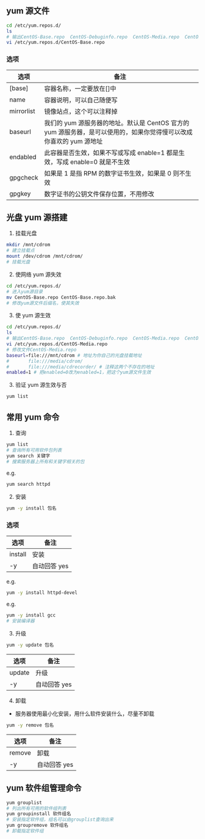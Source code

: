 ## yum 源文件

```bash
cd /etc/yum.repos.d/
ls
# 输出CentOS-Base.repo  CentOS-Debuginfo.repo  CentOS-Media.repo  CentOS-Vault.repo  gitlab_gitlab-ee.repo
vi /etc/yum.repos.d/CentOS-Base.repo
```

### 选项

| 选项       | 备注                                                                                                                |
| ---------- | ------------------------------------------------------------------------------------------------------------------- |
| [base]     | 容器名称，一定要放在[]中                                                                                            |
| name       | 容器说明，可以自己随便写                                                                                            |
| mirrorlist | 镜像站点，这个可以注释掉                                                                                            |
| baseurl    | 我们的 yum 源服务器的地址。默认是 CentOS 官方的 yum 源服务器，是可以使用的，如果你觉得慢可以改成你喜欢的 yum 源地址 |
| endabled   | 此容器是否生效，如果不写或写成 enable=1 都是生效，写成 enable=0 就是不生效                                          |
| gpgcheck   | 如果是 1 是指 RPM 的数字证书生效，如果是 0 则不生效                                                                 |
| gpgkey     | 数字证书的公钥文件保存位置，不用修改                                                                                |

## 光盘 yum 源搭建

1.  挂载光盘

```bash
mkdir /mnt/cdrom
# 建立挂载点
mount /dev/cdrom /mnt/cdrom/
# 挂载光盘
```

2.  使网络 yum 源失效

```bash
cd /etc/yum.repos.d/
# 进入yum源目录
mv CentOS-Base.repo CentOS-Base.repo.bak
# 修改yum源文件后缀名，使其失效
```

3.  使 yum 源生效

```bash
cd /etc/yum.repos.d/
ls
# 输出CentOS-Base.repo  CentOS-Debuginfo.repo  CentOS-Media.repo  CentOS-Vault.repo  gitlab_gitlab-ee.repo
vi /etc/yum.repos.d/CentOS-Media.repo
# 修改文件CentOS-Media.repo
baseurl=file:///mnt/cdrom # 地址为你自己的光盘挂载地址
#       file:///media/cdrom/
#       file:///media/cdrecorder/ # 注释这两个不存在的地址
enabled=1 # 把enabled=0改为enabled=1，把这个yum源文件生效
```

3.  验证 yum 源生效与否

```bash
yum list
```

## 常用 yum 命令

1.  查询

```bash
yum list
# 查询所有可用软件包列表
yum search 关键字
# 搜索服务器上所有和关键字相关的包
```

e.g.

```bash
yum search httpd
```

2.  安装

```bash
yum -y install 包名
```

### 选项

| 选项    | 备注         |
| ------- | ------------ |
| install | 安装         |
| -y      | 自动回答 yes |

e.g.

```bash
yum -y install httpd-devel
```

e.g.

```bash
yum -y install gcc
# 安装编译器
```

3.  升级

```bash
yum -y update 包名
```

| 选项   | 备注         |
| ------ | ------------ |
| update | 升级         |
| -y     | 自动回答 yes |

4.  卸载

- 服务器使用最小化安装，用什么软件安装什么，尽量不卸载

```bash
yum -y remove 包名
```

| 选项   | 备注         |
| ------ | ------------ |
| remove | 卸载         |
| -y     | 自动回答 yes |

## yum 软件组管理命令

```bash
yum grouplist
# 列出所有可用的软件组列表
yum groupinstall 软件组名
# 安装指定软件组，组名可以由grouplist查询出来
yum groupremove 软件组名
# 卸载指定软件组
```
